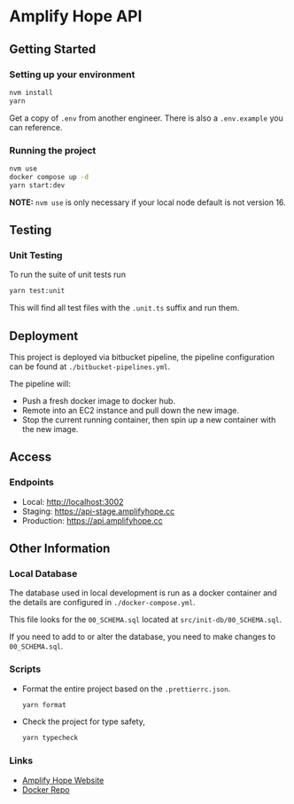 # Amplify Hope API

## Getting Started

### Setting up your environment

```bash
nvm install
yarn
```

Get a copy of `.env` from another engineer. There is also a `.env.example` you can reference.

### Running the project

```bash
nvm use
docker compose up -d
yarn start:dev
```

**NOTE:** `nvm use` is only necessary if your local node default is not version 16.

## Testing

### Unit Testing

To run the suite of unit tests run

```bash
yarn test:unit
```

This will find all test files with the `.unit.ts` suffix and run them.

## Deployment

This project is deployed via bitbucket pipeline, the pipeline configuration can be found at `./bitbucket-pipelines.yml`.

The pipeline will:

- Push a fresh docker image to docker hub.
- Remote into an EC2 instance and pull down the new image.
- Stop the current running container, then spin up a new container with the new image.

## Access

### Endpoints

- Local: <http://localhost:3002>
- Staging: <https://api-stage.amplifyhope.cc>
- Production: <https://api.amplifyhope.cc>

## Other Information

### Local Database

The database used in local development is run as a docker container and the details are configured in `./docker-compose.yml`.

This file looks for the `00_SCHEMA.sql` located at `src/init-db/00_SCHEMA.sql`.

If you need to add to or alter the database, you need to make changes to `00_SCHEMA.sql`.

### Scripts

- Format the entire project based on the `.prettierrc.json`.

  ```bash
  yarn format
  ```

- Check the project for type safety,

  ```bash
  yarn typecheck
  ```

### Links

- [Amplify Hope Website](https://amplifyhope.cc)
- [Docker Repo](https://hub.docker.com/r/agiannellah/ah-api)
